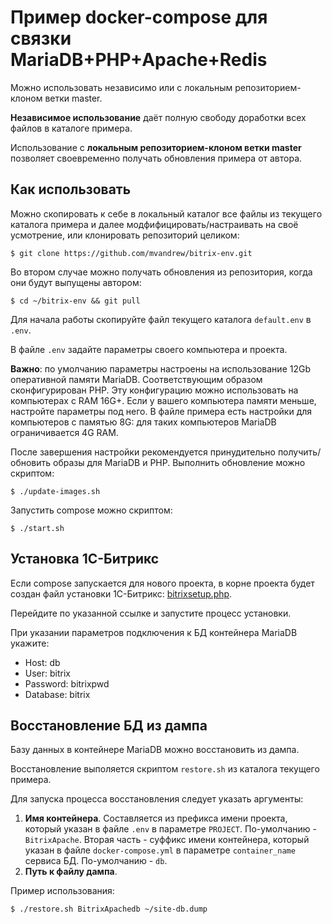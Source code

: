 # Пример docker-compose для связки MariaDB+PHP+Apache+Redis

Можно использовать независимо или с локальным репозиторием-клоном ветки master.

**Независимое использование** даёт полную свободу доработки всех файлов в каталоге примера.

Использование с **локальным репозиторием-клоном ветки master** позволяет своевременно получать обновления примера от автора.

## Как использовать

Можно скопировать к себе в локальный каталог все файлы из текущего каталога примера и далее модфифицировать/настраивать на своё усмотрение, или клонировать репозиторий целиком:

```
$ git clone https://github.com/mvandrew/bitrix-env.git
```

Во втором случае можно получать обновления из репозитория, когда они будут выпущены автором:

```
$ cd ~/bitrix-env && git pull
```

Для начала работы скопируйте файл текущего каталога ``default.env`` в ``.env``.

В файле ``.env`` задайте параметры своего компьютера и проекта.

**Важно**: по умолчанию параметры настроены на использование 12Gb оперативной памяти MariaDB. Соответствующим образом сконфигурирован PHP. Эту конфигурацию можно использовать на компьютерах с RAM 16G+. Если у вашего компьютера памяти меньше, настройте параметры под него. В файле примера есть настройки для компьютеров с памятью 8G: для таких компьютеров MariaDB ограничивается 4G RAM.

После завершения настройки рекомендуется принудительно получить/обновить образы для MariaDB и PHP. Выполнить обновление можно скриптом:

```
$ ./update-images.sh
```

Запустить compose можно скриптом:

```
$ ./start.sh
```

## Установка 1С-Битрикс

Если compose запускается для нового проекта, в корне проекта будет создан файл установки 1С-Битрикс: [bitrixsetup.php](http://localhost/bitrixsetup.php).

Перейдите по указанной ссылке и запустите процесс установки.

При указании параметров подключения к БД контейнера MariaDB укажите:

* Host: db
* User: bitrix
* Password: bitrixpwd
* Database: bitrix

## Восстановление БД из дампа

Базу данных в контейнере MariaDB можно восстановить из дампа.

Восстановление выполяется скриптом ``restore.sh`` из каталога текущего примера.

Для запуска процесса восстановления следует указать аргументы:

1. **Имя контейнера**. Составляется из префикса имени проекта, который указан в файле ``.env`` в параметре ``PROJECT``. По-умолчанию - ``BitrixApache``. Вторая часть - суффикс имени контейнера, который указан в файле ``docker-compose.yml`` в параметре ``container_name`` сервиса БД. По-умолчанию - ``db``.
2. **Путь к файлу дампа**.

Пример использования:

```
$ ./restore.sh BitrixApachedb ~/site-db.dump
```
